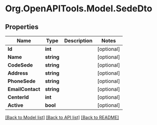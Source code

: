 # Org.OpenAPITools.Model.SedeDto

## Properties

Name | Type | Description | Notes
------------ | ------------- | ------------- | -------------
**Id** | **int** |  | [optional] 
**Name** | **string** |  | [optional] 
**CodeSede** | **string** |  | [optional] 
**Address** | **string** |  | [optional] 
**PhoneSede** | **string** |  | [optional] 
**EmailContact** | **string** |  | [optional] 
**CenterId** | **int** |  | [optional] 
**Active** | **bool** |  | [optional] 

[[Back to Model list]](../../README.md#documentation-for-models) [[Back to API list]](../../README.md#documentation-for-api-endpoints) [[Back to README]](../../README.md)

